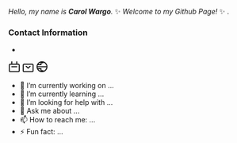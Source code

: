 _Hello, my name is **Carol Wargo**._ ✨ _Welcome to my Github Page!_ ✨ .

### **Contact Information**
- <!-- Phone Icon -->
<svg xmlns="http://www.w3.org/2000/svg" viewBox="0 0 24 24" width="24" height="24" fill="none" stroke="currentColor" stroke-width="2" stroke-linecap="round" stroke-linejoin="round">
  <rect x="2" y="7" width="20" height="15" rx="2" ry="2"></rect>
  <line x1="7" y1="2" x2="7" y2="7"></line>
  <line x1="17" y1="2" x2="17" y2="7"></line>
  <line x1="7" y1="12" x2="17" y2="12"></line>
</svg>

<!-- Email Icon -->
<svg xmlns="http://www.w3.org/2000/svg" viewBox="0 0 24 24" width="24" height="24" fill="none" stroke="currentColor" stroke-width="2" stroke-linecap="round" stroke-linejoin="round">
  <rect x="2" y="7" width="20" height="15" rx="2" ry="2"></rect>
  <polyline points="16 11 12 15 8 11"></polyline>
</svg>

<!-- Web Icon -->
<svg xmlns="http://www.w3.org/2000/svg" viewBox="0 0 24 24" width="24" height="24" fill="none" stroke="currentColor" stroke-width="2" stroke-linecap="round" stroke-linejoin="round">
  <circle cx="12" cy="12" r="10"></circle>
  <line x1="2" y1="12" x2="22" y2="12"></line>
  <path d="M14 20H10V16H4"></path>
  <path d="M14 4H10V8H4"></path>
</svg>

- 🔭 I’m currently working on ...
- 🌱 I’m currently learning ...
- 🤔 I’m looking for help with ...
- 💬 Ask me about ...
- 📫 How to reach me: ...
- ⚡ Fun fact: ...
